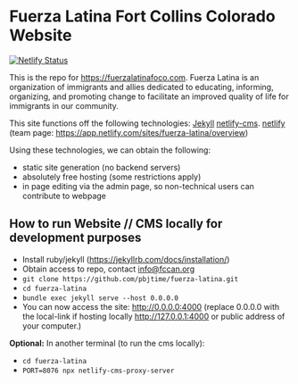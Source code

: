 # Fuerza Latina Fort Collins Colorado Website

[![Netlify Status](https://api.netlify.com/api/v1/badges/5a05781c-e452-4664-8407-83473d8f8b0a/deploy-status)](https://app.netlify.com/sites/fuerza-latina/deploys)

This is the repo for https://fuerzalatinafoco.com. Fuerza Latina is an organization of immigrants and allies dedicated to educating, informing, organizing, and promoting change to facilitate an improved quality of life for immigrants in our community.

This site functions off the following technologies:
 [Jekyll](https://jekyllrb.com/)
 [netlify-cms](https://www.netlifycms.org/).
 [netlify](https://app.netlify.com/) (team page: https://app.netlify.com/sites/fuerza-latina/overview)

Using these technologies, we can obtain the following:
 - static site generation (no backend servers)
 - absolutely free hosting (some restrictions apply)
 - in page editing via the admin page, so non-technical users can contribute to webpage

## How to run Website // CMS locally for development purposes
 - Install ruby/jekyll (https://jekyllrb.com/docs/installation/)
 - Obtain access to repo, contact info@fccan.org
 - `git clone https://github.com/pbjtime/fuerza-latina.git`
 - `cd fuerza-latina`
 - `bundle exec jekyll serve --host 0.0.0.0`
 - You can now access the site: http://0.0.0.0:4000 (replace 0.0.0.0 with the local-link if hosting locally http://127.0.0.1:4000 or public address of your computer.)

**Optional:** In another terminal (to run the cms locally):
 - `cd fuerza-latina`
 - `PORT=8076 npx netlify-cms-proxy-server`